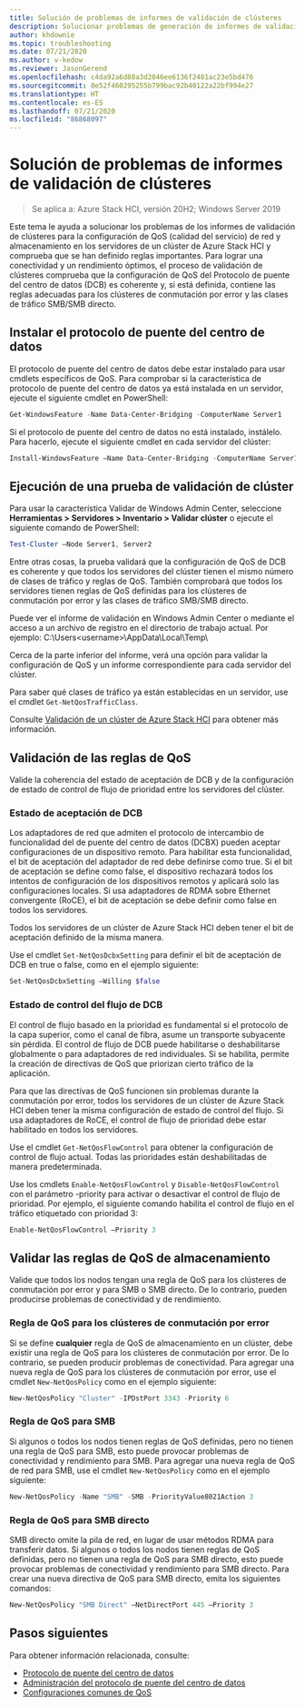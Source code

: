 ```yaml
---
title: Solución de problemas de informes de validación de clústeres
description: Solucionar problemas de generación de informes de validación de clústeres y validar la configuración de QoS para clústeres de Azure Stack HCI
author: khdownie
ms.topic: troubleshooting
ms.date: 07/21/2020
ms.author: v-kedow
ms.reviewer: JasonGerend
ms.openlocfilehash: c4da92a6d88a3d2046ee6136f2481ac23e5bd476
ms.sourcegitcommit: 0e52f460295255b799bac92b40122a22bf994e27
ms.translationtype: HT
ms.contentlocale: es-ES
ms.lasthandoff: 07/21/2020
ms.locfileid: "86868097"
---
```

# <a name="troubleshoot-cluster-validation-reporting"></a>Solución de problemas de informes de validación de clústeres

> Se aplica a: Azure Stack HCI, versión 20H2; Windows Server 2019

Este tema le ayuda a solucionar los problemas de los informes de validación de clústeres para la configuración de QoS (calidad del servicio) de red y almacenamiento en los servidores de un clúster de Azure Stack HCl y comprueba que se han definido reglas importantes. Para lograr una conectividad y un rendimiento óptimos, el proceso de validación de clústeres comprueba que la configuración de QoS del Protocolo de puente del centro de datos (DCB) es coherente y, si está definida, contiene las reglas adecuadas para los clústeres de conmutación por error y las clases de tráfico SMB/SMB directo.

## <a name="install-data-center-bridging"></a>Instalar el protocolo de puente del centro de datos

El protocolo de puente del centro de datos debe estar instalado para usar cmdlets específicos de QoS. Para comprobar si la característica de protocolo de puente del centro de datos ya está instalada en un servidor, ejecute el siguiente cmdlet en PowerShell:

```PowerShell
Get-WindowsFeature -Name Data-Center-Bridging -ComputerName Server1
```

Si el protocolo de puente del centro de datos no está instalado, instálelo. Para hacerlo, ejecute el siguiente cmdlet en cada servidor del clúster:

```PowerShell
Install-WindowsFeature –Name Data-Center-Bridging -ComputerName Server1
```

## <a name="run-a-cluster-validation-test"></a>Ejecución de una prueba de validación de clúster

Para usar la característica Validar de Windows Admin Center, seleccione **Herramientas > Servidores > Inventario > Validar clúster** o ejecute el siguiente comando de PowerShell:

```PowerShell
Test-Cluster –Node Server1, Server2
```

Entre otras cosas, la prueba validará que la configuración de QoS de DCB es coherente y que todos los servidores del clúster tienen el mismo número de clases de tráfico y reglas de QoS. También comprobará que todos los servidores tienen reglas de QoS definidas para los clústeres de conmutación por error y las clases de tráfico SMB/SMB directo.

Puede ver el informe de validación en Windows Admin Center o mediante el acceso a un archivo de registro en el directorio de trabajo actual. Por ejemplo: C:\Users\<username>\AppData\Local\Temp\

Cerca de la parte inferior del informe, verá una opción para validar la configuración de QoS y un informe correspondiente para cada servidor del clúster.

Para saber qué clases de tráfico ya están establecidas en un servidor, use el cmdlet `Get-NetQosTrafficClass`.

Consulte [Validación de un clúster de Azure Stack HCI](../deploy/validate.md) para obtener más información.

## <a name="validate-networking-qos-rules"></a>Validación de las reglas de QoS

Valide la coherencia del estado de aceptación de DCB y de la configuración de estado de control de flujo de prioridad entre los servidores del clúster.

### <a name="dcb-willing-status"></a>Estado de aceptación de DCB

Los adaptadores de red que admiten el protocolo de intercambio de funcionalidad del de puente del centro de datos (DCBX) pueden aceptar configuraciones de un dispositivo remoto. Para habilitar esta funcionalidad, el bit de aceptación del adaptador de red debe definirse como true. Si el bit de aceptación se define como false, el dispositivo rechazará todos los intentos de configuración de los dispositivos remotos y aplicará solo las configuraciones locales. Si usa adaptadores de RDMA sobre Ethernet convergente (RoCE), el bit de aceptación se debe definir como false en todos los servidores.

Todos los servidores de un clúster de Azure Stack HCl deben tener el bit de aceptación definido de la misma manera.

Use el cmdlet `Set-NetQosDcbxSetting` para definir el bit de aceptación de DCB en true o false, como en el ejemplo siguiente:

```PowerShell
Set-NetQosDcbxSetting –Willing $false
```

### <a name="dcb-flow-control-status"></a>Estado de control del flujo de DCB

El control de flujo basado en la prioridad es fundamental si el protocolo de la capa superior, como el canal de fibra, asume un transporte subyacente sin pérdida. El control de flujo de DCB puede habilitarse o deshabilitarse globalmente o para adaptadores de red individuales. Si se habilita, permite la creación de directivas de QoS que priorizan cierto tráfico de la aplicación.

Para que las directivas de QoS funcionen sin problemas durante la conmutación por error, todos los servidores de un clúster de Azure Stack HCl deben tener la misma configuración de estado de control del flujo. Si usa adaptadores de RoCE, el control de flujo de prioridad debe estar habilitado en todos los servidores.

Use el cmdlet `Get-NetQosFlowControl` para obtener la configuración de control de flujo actual. Todas las prioridades están deshabilitadas de manera predeterminada.

Use los cmdlets `Enable-NetQosFlowControl` y `Disable-NetQosFlowControl` con el parámetro -priority para activar o desactivar el control de flujo de prioridad. Por ejemplo, el siguiente comando habilita el control de flujo en el tráfico etiquetado con prioridad 3:

```PowerShell
Enable-NetQosFlowControl –Priority 3
```

## <a name="validate-storage-qos-rules"></a>Validar las reglas de QoS de almacenamiento

Valide que todos los nodos tengan una regla de QoS para los clústeres de conmutación por error y para SMB o SMB directo. De lo contrario, pueden producirse problemas de conectividad y de rendimiento.

### <a name="qos-rule-for-failover-clustering"></a>Regla de QoS para los clústeres de conmutación por error

Si se define **cualquier** regla de QoS de almacenamiento en un clúster, debe existir una regla de QoS para los clústeres de conmutación por error. De lo contrario, se pueden producir problemas de conectividad. Para agregar una nueva regla de QoS para los clústeres de conmutación por error, use el cmdlet `New-NetQosPolicy` como en el ejemplo siguiente:

```PowerShell
New-NetQosPolicy "Cluster" -IPDstPort 3343 -Priority 6
```

### <a name="qos-rule-for-smb"></a>Regla de QoS para SMB

Si algunos o todos los nodos tienen reglas de QoS definidas, pero no tienen una regla de QoS para SMB, esto puede provocar problemas de conectividad y rendimiento para SMB. Para agregar una nueva regla de QoS de red para SMB, use el cmdlet `New-NetQosPolicy` como en el ejemplo siguiente:

```PowerShell
New-NetQosPolicy -Name "SMB" -SMB -PriorityValue8021Action 3
```

### <a name="qos-rule-for-smb-direct"></a>Regla de QoS para SMB directo

SMB directo omite la pila de red, en lugar de usar métodos RDMA para transferir datos. Si algunos o todos los nodos tienen reglas de QoS definidas, pero no tienen una regla de QoS para SMB directo, esto puede provocar problemas de conectividad y rendimiento para SMB directo. Para crear una nueva directiva de QoS para SMB directo, emita los siguientes comandos:

```PowerShell
New-NetQosPolicy "SMB Direct" –NetDirectPort 445 –Priority 3
```

## <a name="next-steps"></a>Pasos siguientes

Para obtener información relacionada, consulte:

- [Protocolo de puente del centro de datos](/windows-server/networking/technologies/dcb/dcb-top)
- [Administración del protocolo de puente del centro de datos](/windows-server/networking/technologies/dcb/dcb-manage)
- [Configuraciones comunes de QoS](/previous-versions/windows/it-pro/windows-server-2012-r2-and-2012/jj735302(v=ws.11))